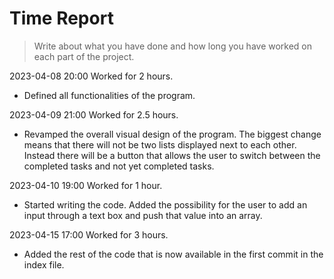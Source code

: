 # Time Report

> Write about what you have done and how long you have worked on each part of the project.

2023-04-08 20:00 Worked for 2 hours.

  - Defined all functionalities of the program.


2023-04-09 21:00 Worked for 2.5 hours.

  - Revamped the overall visual design of the program. The biggest change means that there will not be two lists displayed next to each other. Instead there will be a button that allows the user to switch between the completed tasks and not yet completed tasks.


2023-04-10 19:00 Worked for 1 hour.

  - Started writing the code. Added the possibility for the user to add an input through a text box and push that value into an array.


2023-04-15 17:00 Worked for 3 hours.

  - Added the rest of the code that is now available in the first commit in the index file.
  
